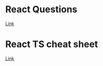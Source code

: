 # React Questions

[Link](https://github.com/sudheerj/reactjs-interview-questions#when-to-use-a-class-component-over-a-function-component)

# React TS cheat sheet
[Link](https://react-typescript-cheatsheet.netlify.app/docs/basic/setup)